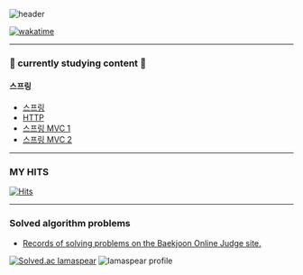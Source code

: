 <!-- ![header](https://capsule-render.vercel.app/api?type=slice&color=gradient&text=%Imaspear%20%20&height=200&fontSize=100) -->
![header](https://capsule-render.vercel.app/api?type=waving&color=auto&height=300&section=header&text=Imaspear&fontSize=90)

[![wakatime](https://wakatime.com/badge/user/90b119ca-80b9-4368-a9d2-3404cc5dd55b.svg)](https://wakatime.com/@90b119ca-80b9-4368-a9d2-3404cc5dd55b)

---

### 🌟 currently studying content 🌟

#### 스프링

- [스프링](https://imaspear.notion.site/78b8c7922c534faa993b19de6831ede9)
- [HTTP](https://imaspear.notion.site/HTTP-85cc1335eb4b43619e2e2e92f0abe2b9)
- [스프링 MVC 1](https://imaspear.notion.site/MVC-1-396e6531d127406f82c5898b13cc1f3e)
- [스프링 MVC 2](https://imaspear.notion.site/MVC-2-6705775225cd4fabb9a31575184c5c21)
	
---
### MY HITS
  [![Hits](https://hits.seeyoufarm.com/api/count/incr/badge.svg?url=https%3A%2F%2Fgithub.com%2FImaspear&count_bg=%239A9B9A&title_bg=%23555555&icon=&icon_color=%23E7E7E7&title=hits&edge_flat=false)](https://hits.seeyoufarm.com)

---
### Solved algorithm problems
-  [Records of solving problems on the Baekjoon Online Judge site.](https://solved.ac/profile/geonc123)


[![Solved.ac Iamaspear](http://mazassumnida.wtf/api/v2/generate_badge?boj=geonc123)](https://solved.ac/geonc123)
![Iamaspear profile](http://mazandi.herokuapp.com/api?handle=geonc123&theme=cold)
<!-- 
---

### STATS
[![Anurag's GitHub stats](https://github-readme-stats.vercel.app/api?username=Imaspear)](https://github.com/anuraghazra/github-readme-stats)
<br>
<br>
---
### Language
[![Top Langs](https://github-readme-stats.vercel.app/api/top-langs/?username=Imaspear)](https://github.com/anuraghazra/github-readme-stats)

[![Iamaspear's wakatime stats](https://github-readme-stats.vercel.app/api/wakatime?username=Imaspear)](https://github.com/anuraghazra/github-readme-stats)
---
### ✨ Recent  repository ✨

<a href="https://github.com/Imaspear/GiveMyHeartToEveryonePage">
  <img align="center" src="https://github-readme-stats.vercel.app/api/pin/?username=Imaspear&repo=GiveMyHeartToEveryonePage" />
</a>
<a href="https://github.com/Imaspear/GiveMyHeartToEveryonePageServer">
  <img align="center" src="https://github-readme-stats.vercel.app/api/pin/?username=Imaspear&repo=GiveMyHeartToEveryonePageServer" />
</a>
 -->

